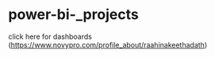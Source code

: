 # power-bi-_projects
click here for dashboards (https://www.novypro.com/profile_about/raahinakeethadath)
